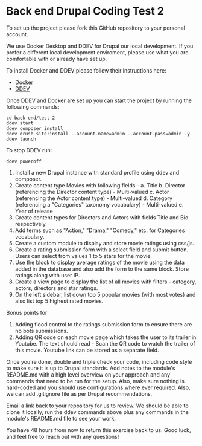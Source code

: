 # Back end Drupal Coding Test 2

To set up the project please fork this GitHub repository to your personal account.  

We use Docker Desktop and DDEV for Drupal our local development. If you prefer a different local development enviroment, please use what you are comfortable with or already have set up.

To install Docker and DDEV please follow their instructions here: 
* [Docker](https://ddev.readthedocs.io/en/latest/users/install/docker-installation/)
* [DDEV](https://ddev.readthedocs.io/en/latest/users/install/ddev-installation/)

Once DDEV and Docker are set up you can start the project by running the following commands:

```
cd back-end/test-2
ddev start
ddev composer install
ddev drush site:install --account-name=admin --account-pass=admin -y
ddev launch
```

To stop DDEV run:
```
ddev poweroff
```

1. Install a new Drupal instance with standard profile using ddev and composer.
2. Create content type Movies with following fields -
  a. Title
  b. Director  (referencing the Director content type) - Multi-valued
  c. Actor (referencing the Actor content type) - Multi-valued
  d. Category (referencing a "Categories" taxonomy vocabulary) - Multi-valued
  e. Year of release
3. Create content types for Directors and Actors with fields Title and Bio respectively.
4. Add terms such as "Action," "Drama," "Comedy," etc. for Categories vocabulary.
5. Create a custom module to display and store movie ratings using css/js.
6. Create a rating submission form with a select field and submit button. Users can select from values 1 to 5 stars for the movie.
7. Use the block to display average ratings of the movie using the data added in the database and also add the form to the same block.
  Store ratings along with user IP.
8. Create a view page to display the list of all movies with filters - category, actors, directors and star ratings.
9. On the left sidebar, list down top 5 popular movies (with most votes) and also list top 5 highest rated movies.

Bonus points for
  1. Adding flood control to the ratings submission form to ensure there are no bots submissions.
  2. Adding QR code on each movie page which takes the user to its trailer in Youtube. The text should read - Scan the QR code to watch the trailer of this movie. Youtube link can be stored as a separate field.


Once you’re done, double and triple check your code, including code style to make sure it is up to Drupal standards. Add notes to the module's README.md with a high level overview on your approach and any commands that need to be run for the setup. Also, make sure nothing is hard-coded and you should use configurations where ever required. Also, we can add .gitignore file as per Drupal recommendations.

Email a link back to your repository for us to review. We should be able to clone it locally, run the ddev commands above plus any commands in the module's README.md file to see your work.

You have 48 hours from now to return this exercise back to us. Good luck, and feel free to reach out with any questions!